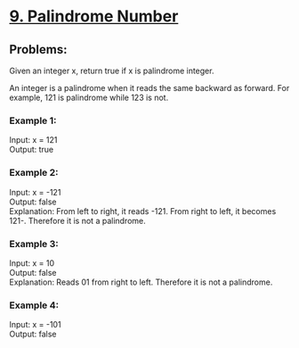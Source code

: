 # [9. Palindrome Number](https://leetcode.com/problems/palindrome-number/)

## Problems:
Given an integer x, return true if x is palindrome integer.<br>

An integer is a palindrome when it reads the same backward as forward. For example, 121 is palindrome while 123 is not.<br>

### Example 1:
Input: x = 121 <br>
Output: true <br>

### Example 2:
Input: x = -121 <br>
Output: false <br>
Explanation: From left to right, it reads -121. From right to left, it becomes 121-. Therefore it is not a palindrome.<br>

### Example 3:
Input: x = 10 <br>
Output: false <br>
Explanation: Reads 01 from right to left. 
Therefore it is not a palindrome. <br>

### Example 4:
Input: x = -101 <br>
Output: false <br>